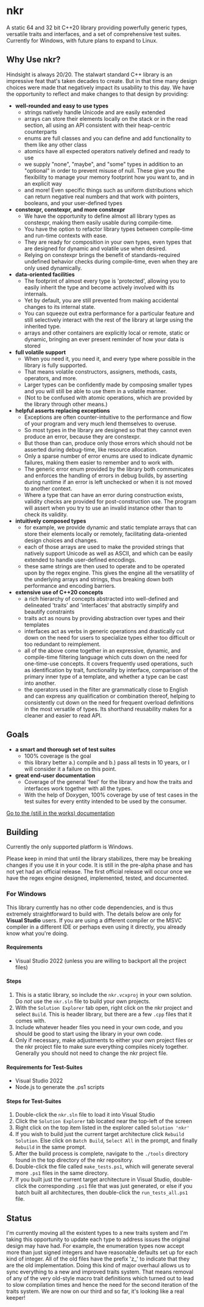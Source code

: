 # nkr
A static 64 and 32 bit C++20 library providing powerfully generic types, versatile traits and interfaces, and a set of comprehensive test suites. Currently for Windows, with future plans to expand to Linux.

## Why Use nkr?
Hindsight is always 20/20. The stalwart standard C++ library is an impressive feat that's taken decades to create. But in that time many design choices were made that negatively impact its usability to this day. We have the opportunity to reflect and make changes to that design by providing:
- **well-rounded and easy to use types**
  - strings natively handle Unicode and are easily extended
  - arrays can store their elements locally on the stack or in the read section, all using an API consistent with their heap-centric counterparts
  - enums are full classes and you can define and add functionality to them like any other class
  - atomics have all expected operators natively defined and ready to use
  - we supply "none", "maybe", and "some" types in addition to an "optional" in order to prevent misuse of null. These give you the flexibility to manage your memory footprint how you want to, and in an explicit way
  - and more! Even specific things such as uniform distributions which can return negative real numbers and that work with pointers, booleans, and your user-defined types
- **constexpr, constexpr, and more constexpr**
  - We have the opportunity to define almost all library types as constexpr, making them easily usable during compile-time.
  - You have the option to refactor library types between compile-time and run-time contexts with ease.
  - They are ready for composition in your own types, even types that are designed for dynamic and volatile use when desired.
  - Relying on constexpr brings the benefit of standards-required undefined behavior checks during compile-time, even when they are only used dynamically.
- **data-oriented facilities**
  - The footprint of almost every type is 'protected', allowing you to easily inherit the type and become actively involved with its internals.
  - Yet by default, you are still prevented from making accidental changes to its internal state.
  - You can squeeze out extra performance for a particular feature and still selectively interact with the rest of the library at large using the inherited type.
  - arrays and other containers are explicitly local or remote, static or dynamic, bringing an ever present reminder of how your data is stored
- **full volatile support**
  - When you need it, you need it, and every type where possible in the library is fully supported.
  - That means volatile constructors, assigners, methods, casts, operators, and more.
  - Larger types can be confidently made by composing smaller types and you will still be able to use them in a volatile manner.
  - (Not to be confused with atomic operations, which are provided by the library through other means.)
- **helpful asserts replacing exceptions**
  - Exceptions are often counter-intuitive to the performance and flow of your program and very much lend themselves to overuse.
  - So most types in the library are designed so that they cannot even produce an error, because they are constexpr.
  - But those than can, produce only those errors which should not be asserted during debug-time, like resource allocation.
  - Only a sparse number of error enums are used to indicate dynamic failures, making them easier to remember and to work with.
  - The generic error enum provided by the library both communicates and enforces the handling of errors in debug builds, by asserting during runtime if an error is left unchecked or when it is not moved to another context.
  - Where a type that can have an error during construction exists, validity checks are provided for post-construction use. The program will assert when you try to use an invalid instance other than to check its validity.
- **intuitively composed types**
  - for example, we provide dynamic and static template arrays that can store their elements locally or remotely, facilitating data-oriented design choices and changes.
  - each of those arrays are used to make the provided strings that natively support Unicode as well as ASCII, and which can be easily extended to handle user-defined encodings.
  - these same strings are then used to operate and to be operated upon by the regex engine. This gives the engine all the versatility of the underlying arrays and strings, thus breaking down both performance and encoding barriers.
- **extensive use of C++20 concepts** 
  - a rich hierarchy of concepts abstracted into well-defined and delineated 'traits' and 'interfaces' that abstractly simplify and beautify constraints
  - traits act as nouns by providing abstraction over types and their templates
  - interfaces act as verbs in generic operations and drastically cut down on the need for users to specialize types either too difficult or too redundant to reimplement.
  - all of the above come together in an expressive, dynamic, and compile-time filtering language which cuts down on the need for one-time-use concepts. It covers frequently used operations, such as identification by trait, functionality by interface, comparison of the primary inner type of a template, and whether a type can be cast into another.
  - the operators used in the filter are grammatically close to English and can express any qualification or combination thereof, helping to consistently cut down on the need for frequent overload definitions in the most versatile of types. Its shorthand reusability makes for a cleaner and easier to read API.

## Goals
- **a smart and thorough set of test suites**
  - 100% coverage is the goal
  - this library better a.) compile and b.) pass all tests in 10 years, or I will consider it a failure on this point.
- **great end-user documentation**
  - Coverage of the general 'feel' for the library and how the traits and interfaces work together with all the types.
  - With the help of Doxygen, 100% coverage by use of test cases in the test suites for every entity intended to be used by the consumer.

[Go to the (still in the works) documentation](https://r-neal-kelly.github.io/nkr_docs)

## Building
Currently the only supported platform is Windows.

Please keep in mind that until the library stabilizes, there may be breaking changes if you use it in your code. It is still in the pre-alpha phase and has not yet had an official release. The first official release will occur once we have the regex engine designed, implemented, tested, and documented.

### For Windows
This library currently has no other code dependencies, and is thus extremely straightforward to build with. The details below are only for **Visual Studio** users. If you are using a different compiler or the MSVC compiler in a different IDE or perhaps even using it directly, you already know what you're doing.

#### Requirements
- Visual Studio 2022 (unless you are willing to backport all the project files)

#### Steps
1. This is a static library, so include the `nkr.vcxproj` in your own solution. Do *not* use the `nkr.sln` file to build your own projects.
2. With the `Solution Explorer` tab open, right click on the nkr project and select `Build`. This is header library, but there are a few `.cpp` files that it comes with.
3. Include whatever header files you need in your own code, and you should be good to start using the library in your own code.
4. Only if necessary, make adjustments to either your own project files or the nkr project file to make sure everything compiles nicely together. Generally you should not need to change the nkr project file.

#### Requirements for Test-Suites
- Visual Studio 2022
- Node.js to generate the .ps1 scripts

#### Steps for Test-Suites
1. Double-click the `nkr.sln` file to load it into Visual Studio
2. Click the `Solution Explorer` tab located near the top-left of the screen
3. Right click on the top item listed in the explorer called `Solution 'nkr'`
4. If you wish to build just the current target architecture click `Rebuild Solution`. Else click on `Batch Build`, `Select All` in the prompt, and finally `Rebuild` in the same prompt.
5. After the build process is complete, navigate to the `./tools` directory found in the top directory of the nkr repository.
6. Double-click the file called `make_tests.ps1`, which will generate several more `.ps1` files in the same directory.
7. If you built just the current target architecture in Visual Studio, double-click the corresponding `.ps1` file that was just generated, or else if you batch built all architectures, then double-click the `run_tests_all.ps1` file.

## Status
I'm currently moving all the existent types to a new traits system and I'm taking this opportunity to update each type to address issues the original design may have had. For example, the enumeration types now accept more than just signed integers and have reasonable defaults set up for each kind of integer. All of the old files have the prefix 'z_' to indicate that they are the old implementation. Doing this kind of major overhaul allows us to sync everything to a new and improved traits system. That means removal of any of the very old-style macro trait definitions which turned out to lead to slow compilation times and hence the need for the second iteration of the traits system. We are now on our third and so far, it's looking like a real keeper!
